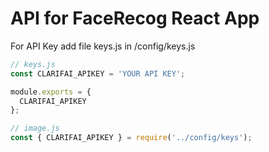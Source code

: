 # API for FaceRecog React App

For API Key add file keys.js in /config/keys.js

```javascript
// keys.js
const CLARIFAI_APIKEY = 'YOUR API KEY';

module.exports = {
  CLARIFAI_APIKEY
};

// image.js
const { CLARIFAI_APIKEY } = require('../config/keys');
```
